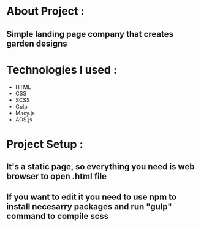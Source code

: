 <h1>About Project :</h1>
<h2>Simple landing page company that creates garden designs</h2>

<h1>Technologies I used :</h1>
<ul>
    <li>HTML</li>
    <li>CSS</li>
    <li>SCSS</li>
    <li>Gulp</li>
    <li>Macy.js</li>
    <li>AOS.js</li>
</ul>

<h1>Project Setup :</h1>
<h2>It's a static page, so everything you need is web browser to open .html file</h2>
<h2>If you want to edit it you need to use npm to install necesarry packages and run "gulp" command to compile scss</h2>

